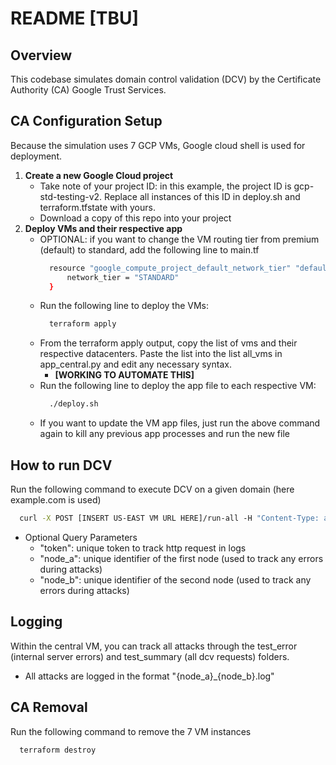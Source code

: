 # README [TBU]

## Overview 
This codebase simulates domain control validation (DCV) by the Certificate Authority (CA) Google Trust Services. 

## CA Configuration Setup 
Because the simulation uses 7 GCP VMs, Google cloud shell is used for deployment. 
1. **Create a new Google Cloud project**
    - Take note of your project ID: in this example, the project ID is gcp-std-testing-v2. Replace all instances of this ID in deploy.sh and terraform.tfstate with yours.
    - Download a copy of this repo into your project
2.  **Deploy VMs and their respective app**
    - OPTIONAL: if you want to change the VM routing tier from premium (default) to standard, add the following line to main.tf
      ```bash
        resource "google_compute_project_default_network_tier" "default" {
            network_tier = "STANDARD"
        }
      ```
    - Run the following line to deploy the VMs:
      ```bash
        terraform apply
      ```
    - From the terraform apply output, copy the list of vms and their respective datacenters. Paste the list into the list all_vms in app_central.py and edit any necessary syntax.
      - **[WORKING TO AUTOMATE THIS]**
    - Run the following line to deploy the app file to each respective VM:
      ```bash
        ./deploy.sh
      ```
    - If you want to update the VM app files, just run the above command again to kill any previous app processes and run the new file


## How to run DCV
Run the following command to execute DCV on a given domain (here example.com is used) 
```bash
  curl -X POST [INSERT US-EAST VM URL HERE]/run-all -H "Content-Type: application/json" -d '{"domain": "example.com"}’
```
  - Optional Query Parameters
    - "token": unique token to track http request in logs  
    - "node_a": unique identifier of the first node (used to track any errors during attacks) 
    - "node_b": unique identifier of the second node (used to track any errors during attacks)

## Logging 
Within the central VM, you can track all attacks through the test_error (internal server errors) and test_summary (all dcv requests) folders. 
  - All attacks are logged in the format "{node_a}_{node_b}.log"


## CA Removal 
Run the following command to remove the 7 VM instances
```bash
  terraform destroy
```
